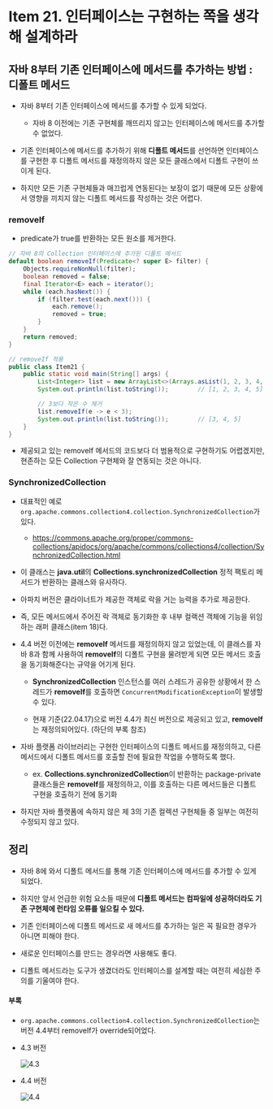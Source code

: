 # Item 21. 인터페이스는 구현하는 쪽을 생각해 설계하라

## 자바 8부터 기존 인터페이스에 메서드를 추가하는 방법 : 디폴트 메서드
- 자바 8부터 기존 인터페이스에 메서드를 추가할 수 있게 되었다.
    - 자바 8 이전에는 기존 구현체를 깨뜨리지 않고는 인터페이스에 메서드를 추가할 수 없었다.

- 기존 인터페이스에 메서드를 추가하기 위해 **디폴트 메서드**를 선언하면 인터페이스를 구현한 후 디폴트 메서드를 재정의하지 않은 모든 클래스에서 디폴트 구현이 쓰이게 된다.

- 하지만 모든 기존 구현체들과 매끄럽게 연동된다는 보장이 없기 때문에 모든 상황에서 영향을 끼치지 않는 디폴트 메서드를 작성하는 것은 어렵다.

### removeIf
- predicate가 true를 반환하는 모든 원소를 제거한다.

```java
// 자바 8의 Collection 인터페이스에 추가된 디폴트 메서드
default boolean removeIf(Predicate<? super E> filter) {
    Objects.requireNonNull(filter);
    boolean removed = false;
    final Iterator<E> each = iterator();
    while (each.hasNext()) {
        if (filter.test(each.next())) {
            each.remove();
            removed = true;
        }
    }
    return removed;
}
```

```java
// removeIf 적용
public class Item21 {
    public static void main(String[] args) {
        List<Integer> list = new ArrayList<>(Arrays.asList(1, 2, 3, 4, 5));
        System.out.println(list.toString());        // [1, 2, 3, 4, 5]

        // 3보다 작은 수 제거
        list.removeIf(e -> e < 3);
        System.out.println(list.toString());        // [3, 4, 5]
    }
}
```

- 제공되고 있는 removeIf 메서드의 코드보다 더 범용적으로 구현하기도 어렵겠지만, 현존하는 모든 Collection 구현체와 잘 연동되는 것은 아니다.

### SynchronizedCollection
- 대표적인 예로 `org.apache.commons.collection4.collection.SynchronizedCollection`가 있다.
    - https://commons.apache.org/proper/commons-collections/apidocs/org/apache/commons/collections4/collection/SynchronizedCollection.html

- 이 클래스는 **java.util**의 **Collections.synchronizedCollection** 정적 팩토리 메서드가 반환하는 클래스와 유사하다.

- 아파치 버전은 클라이너트가 제공한 객체로 락을 거는 능력을 추가로 제공한다.

- 즉, 모든 메서드에서 주어진 락 객체로 동기화한 후 내부 컬랙션 객체에 기능을 위임하는 래퍼 클래스(item 18)다.

- 4.4 버전 이전에는 **removeIf** 메서드를 재정의하지 않고 있었는데, 이 클래스를 자바 8과 함께 사용하여 **removeIf**의 디폴트 구현을 물려받게 되면 모든 메서드 호출을 동기화해준다는 규약을 어기게 된다.

    - **SynchronizedCollection** 인스턴스를 여러 스레드가 공유한 상황에서 한 스레드가 **removeIf**를 호출하면 `ConcurrentModificationException`이 발생할 수 있다.

    - 현재 기준(22.04.17)으로 버전 4.4가 최신 버전으로 제공되고 있고, **removeIf**는 재정의되어있다. (하단의 부록 참조)

- 자바 플랫폼 라이브러리는 구현한 인터페이스의 디폴트 메서드를 재정의하고, 다른 메서드에서 디폴트 메서드를 호출할 전에 필요한 작업을 수행하도록 했다.
    - ex. **Collections.synchronizedCollection**이 반환하는 package-private 클래스들은 **removeIf**를 재정의하고, 이를 호출하는 다른 메서드들은 디폴트 구현을 호출하기 전에 동기화

- 하지만 자바 플랫폼에 속하지 않은 제 3의 기존 컬렉션 구현체들 중 일부는 여전히 수정되지 않고 있다.

## 정리
- 자바 8에 와서 디폴트 메서드를 통해 기존 인터페이스에 메서드를 추가할 수 있게 되었다.

- 하지만 앞서 언급한 위험 요소들 때문에 **디폴트 메서드는 컴파일에 성공하더라도 기존 구현체에 런타임 오류를 일으킬 수 있다.**

- 기존 인터페이스에 디폴트 메서드로 새 메서드를 추가하는 일은 꼭 필요한 경우가 아니면 피해야 한다.

- 새로운 인터페이스를 만드는 경우라면 사용해도 좋다.

- 디폴트 메서드라는 도구가 생겼더라도 인터페이스를 설계할 때는 여전히 세심한 주의를 기울여야 한다. 


#### 부록
- `org.apache.commons.collection4.collection.SynchronizedCollection`는 버전 4.4부터 removeIf가 override되어었다.

- 4.3 버전
    
    ![4.3](https://user-images.githubusercontent.com/59307414/163707195-b28f6b3e-4939-4076-9330-bcfaa10d37ac.png)

- 4.4 버전

    ![4.4](https://user-images.githubusercontent.com/59307414/163707218-c2bfc358-d329-4955-ae25-c8ab50e95627.png)